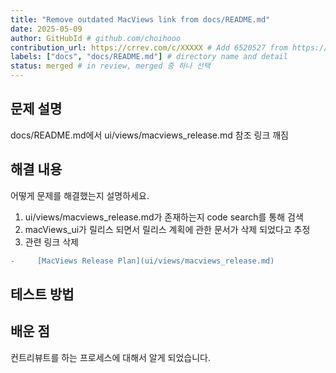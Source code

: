 ```yaml
---
title: "Remove outdated MacViews link from docs/README.md"
date: 2025-05-09
author: GitHubId # github.com/choihooo
contribution_url: https://crrev.com/c/XXXXX # Add 6520527 from https://chromium-review.googlesource.com/c/chromium/src/+/XXXXX
labels: ["docs", "docs/README.md"] # directory name and detail
status: merged # in review, merged 중 하나 선택
---
```


## 문제 설명

docs/README.md에서 ui/views/macviews_release.md 참조 링크 깨짐

## 해결 내용

어떻게 문제를 해결했는지 설명하세요.

1. ui/views/macviews_release.md가 존재하는지 code search를 통해 검색
2. macViews_ui가 릴리스 되면서 릴리스 계획에 관한 문서가 삭제 되었다고 추정
3. 관련 링크 삭제

```diff
-     [MacViews Release Plan](ui/views/macviews_release.md)
```

## 테스트 방법

## 배운 점

컨트리뷰트를 하는 프로세스에 대해서 알게 되었습니다.
